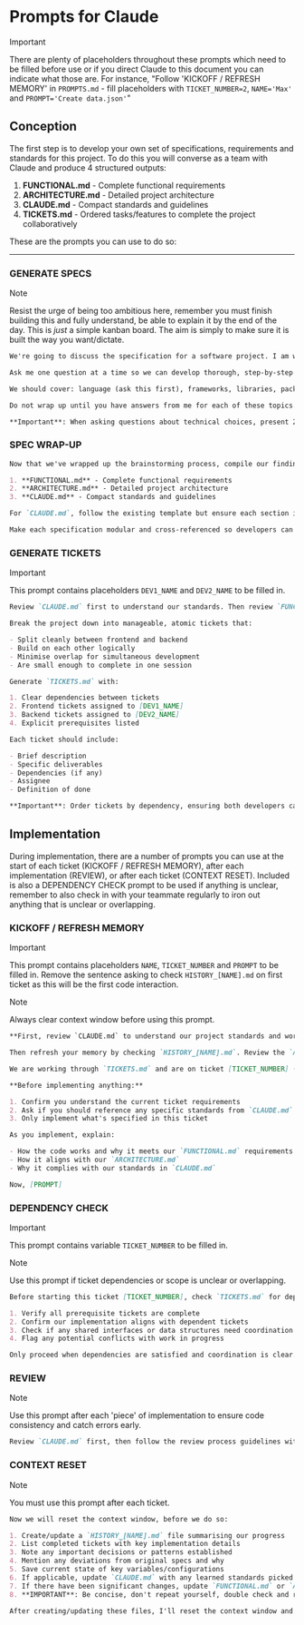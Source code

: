 # Prompts for Claude

> [!IMPORTANT]  
> There are plenty of placeholders throughout these prompts which need to be filled before use or if you direct Claude to this document you can indicate what those are. For instance, "Follow 'KICKOFF / REFRESH MEMORY' in `PROMPTS.md` - fill placeholders with `TICKET_NUMBER=2`, `NAME='Max'` and `PROMPT='Create data.json'`"

## Conception

The first step is to develop your own set of specifications, requirements and standards for this project. To do this you will converse as a team with Claude and produce 4 structured outputs:

1. **FUNCTIONAL.md** - Complete functional requirements
2. **ARCHITECTURE.md** - Detailed project architecture
3. **CLAUDE.md** - Compact standards and guidelines
4. **TICKETS.md** - Ordered tasks/features to complete the project collaboratively

These are the prompts you can use to do so:

---

### GENERATE SPECS

> [!NOTE]
> Resist the urge of being too ambitious here, remember you must finish building this and fully understand, be able to explain it by the end of the day. This is _just_ a simple kanban board. The aim is simply to make sure it is built the way you want/dictate.

```markdown
We're going to discuss the specification for a software project. I am working in team of 2 people, each pair-programming with an AI (we each have the workshop repo cloned to our machines, and each have an instance of Claude Code running inside that repo) in the context of an AI-assisted development workshop. The project details are contained in `BRIEF.md` and workshop details are in `README.md`.

Ask me one question at a time so we can develop thorough, step-by-step specs. Each question should build on my previous answers, and our end goal is to have a detailed specification I can hand off to a developer. This will be built in only a few hours so try and keep the conversation short, apply KISS principles and use logical inference based on previous answers when possible.

We should cover: language (ask this first), frameworks, libraries, package managers, styling choices, data structure options (SQL/NoSQL/Graph) BEFORE data storage, architecture, project structure, components, interfaces, design patterns, error handling, UI features, user experience, coding standards, naming conventions, agreed principles, version control, commit standards, testing and documentation requirements.

Do not wrap up until you have answers from me for each of these topics. There will be three outputs at the end: a functional spec, an architectural spec, and our code standards specification for `CLAUDE.md`, review the template for this file currently in the repo to understand what we must cover.

**Important**: When asking questions about technical choices, present 2-3 specific options with brief explanations rather than leaving it open-ended. This speeds up decision-making. When there are more viable options available, verbalise this and ask if I want to see more options. Only one question at a time, stay within scope, and don't generate anything until requested.
```

### SPEC WRAP-UP

```markdown
Now that we've wrapped up the brainstorming process, compile our findings into three comprehensive, developer-ready specifications:

1. **FUNCTIONAL.md** - Complete functional requirements
2. **ARCHITECTURE.md** - Detailed project architecture
3. **CLAUDE.md** - Compact standards and guidelines

For `CLAUDE.md`, follow the existing template but ensure each section includes specific, actionable directives that we can reference explicitly during development. Be very concise, this should be a compact standards document you will refer to each time you write any code.

Make each specification modular and cross-referenced so developers can quickly find relevant information when prompted to check these files. Do not repeat yourself.
```

### GENERATE TICKETS

> [!IMPORTANT]  
> This prompt contains placeholders `DEV1_NAME` and `DEV2_NAME` to be filled in.

```markdown
Review `CLAUDE.md` first to understand our standards. Then review `FUNCTIONAL.md` and `ARCHITECTURE.md` to understand what we're building.

Break the project down into manageable, atomic tickets that:

- Split cleanly between frontend and backend
- Build on each other logically
- Minimise overlap for simultaneous development
- Are small enough to complete in one session

Generate `TICKETS.md` with:

1. Clear dependencies between tickets
2. Frontend tickets assigned to [DEV1_NAME]
3. Backend tickets assigned to [DEV2_NAME]
4. Explicit prerequisites listed

Each ticket should include:

- Brief description
- Specific deliverables
- Dependencies (if any)
- Assignee
- Definition of done

**Important**: Order tickets by dependency, ensuring both developers can work efficiently and logically through the tickets in order, without blocking each other.
```

## Implementation

During implementation, there are a number of prompts you can use at the start of each ticket (KICKOFF / REFRESH MEMORY), after each implementation (REVIEW), or after each ticket (CONTEXT RESET). Included is also a DEPENDENCY CHECK prompt to be used if anything is unclear, remember to also check in with your teammate regularly to iron out anything that is unclear or overlapping.

### KICKOFF / REFRESH MEMORY

> [!IMPORTANT]  
> This prompt contains placeholders `NAME`, `TICKET_NUMBER` and `PROMPT` to be filled in. Remove the sentence asking to check `HISTORY_[NAME].md` on first ticket as this will be the first code interaction.

> [!NOTE]
> Always clear context window before using this prompt.

```markdown
**First, review `CLAUDE.md` to understand our project standards and workflow.**

Then refresh your memory by checking `HISTORY_[NAME].md`. Review the `ARCHITECTURE_PLAN.md` and `FUNCTIONAL_PLAN.md` to understand what we are building.

We are working through `TICKETS.md` and are on ticket [TICKET_NUMBER] (I'm [NAME]).

**Before implementing anything:**

1. Confirm you understand the current ticket requirements
2. Ask if you should reference any specific standards from `CLAUDE.md`
3. Only implement what's specified in this ticket

As you implement, explain:

- How the code works and why it meets our `FUNCTIONAL.md` requirements
- How it aligns with our `ARCHITECTURE.md`
- Why it complies with our standards in `CLAUDE.md`

Now, [PROMPT]
```

### DEPENDENCY CHECK

> [!IMPORTANT]  
> This prompt contains variable `TICKET_NUMBER` to be filled in.

> [!NOTE]
> Use this prompt if ticket dependencies or scope is unclear or overlapping.

```markdown
Before starting this ticket [TICKET_NUMBER], check `TICKETS.md` for dependencies. Then:

1. Verify all prerequisite tickets are complete
2. Confirm our implementation aligns with dependent tickets
3. Check if any shared interfaces or data structures need coordination with your teammate
4. Flag any potential conflicts with work in progress

Only proceed when dependencies are satisfied and coordination is clear.
```

### REVIEW

> [!NOTE]
> Use this prompt after each 'piece' of implementation to ensure code consistency and catch errors early.

```markdown
Review `CLAUDE.md` first, then follow the review process guidelines within. Run the specified checks and assess code compliance against our standards, explaining your findings for each.
```

### CONTEXT RESET

> [!NOTE]
> You must use this prompt after each ticket.

```markdown
Now we will reset the context window, before we do so:

1. Create/update a `HISTORY_[NAME].md` file summarising our progress
2. List completed tickets with key implementation details
3. Note any important decisions or patterns established
4. Mention any deviations from original specs and why
5. Save current state of key variables/configurations
6. If applicable, update `CLAUDE.md` with any learned standards picked up from the review process
7. If there have been significant changes, update `FUNCTIONAL.md` or `ARCHITECTURE.md` as required
8. **IMPORTANT**: Be concise, don't repeat yourself, double check and remove duplication/reduce where possible

After creating/updating these files, I'll reset the context window and we'll continue with a fresh session.
```
